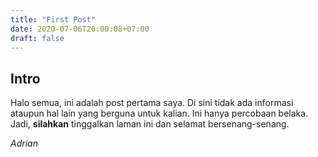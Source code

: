 ```yaml
---
title: "First Post"
date: 2020-07-06T20:00:08+07:00
draft: false
---
```


## Intro
Halo semua, ini adalah post pertama saya. Di sini tidak ada informasi ataupun hal lain yang berguna untuk kalian. Ini hanya percobaan belaka. Jadi, **silahkan** tinggalkan laman ini dan selamat bersenang-senang.

*Adrian*

